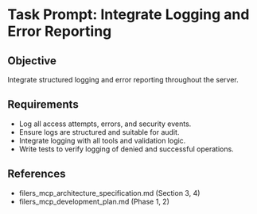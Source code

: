 # Task Prompt: Integrate Logging and Error Reporting

## Objective
Integrate structured logging and error reporting throughout the server.

## Requirements
- Log all access attempts, errors, and security events.
- Ensure logs are structured and suitable for audit.
- Integrate logging with all tools and validation logic.
- Write tests to verify logging of denied and successful operations.

## References
- filers_mcp_architecture_specification.md (Section 3, 4)
- filers_mcp_development_plan.md (Phase 1, 2)
